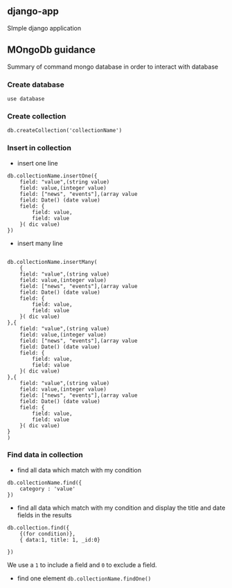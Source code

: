 ## django-app
SImple django application

## MOngoDb guidance

Summary of command mongo database in order to interact with database

### Create database
``use database
``
### Create collection
``db.createCollection('collectionName')
``
### Insert in collection
- insert one line
```
db.collectionName.insertOne({
    field: "value",(string value)
    field: value,(integer value)
    field: ["news", "events"],(array value
    field: Date() (date value)
    field: {
        field: value,
        field: value
    }( dic value)
})
```
- insert many line
```

db.collectionName.insertMany(
    {
    field: "value",(string value)
    field: value,(integer value)
    field: ["news", "events"],(array value
    field: Date() (date value)
    field: {
        field: value,
        field: value
    }( dic value)
},{
    field: "value",(string value)
    field: value,(integer value)
    field: ["news", "events"],(array value
    field: Date() (date value)
    field: {
        field: value,
        field: value
    }( dic value)
},{
    field: "value",(string value)
    field: value,(integer value)
    field: ["news", "events"],(array value
    field: Date() (date value)
    field: {
        field: value,
        field: value
    }( dic value)
}
)
```
### Find data in collection
- find all data which match with my condition
```
db.collectionName.find({
    category : 'value'
})
```
- find all data which match with my condition and display the title and date fields in the results
```
db.collection.find({
    {(for condition)},
    { data:1, title: 1, _id:0}

})
```
 We use a `` 1 `` to include a field and `` 0 `` to exclude a field.
- find one element
``
db.collectionName.findOne()
``
